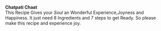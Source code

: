 __Chatpati Chaat__  
This Recipe Gives your _Soul_ an Wonderful Experience,Joyness and Happiness. It just need 8 Ingredients and 7 steps to get Ready. So
please make this recipe and experience joy.